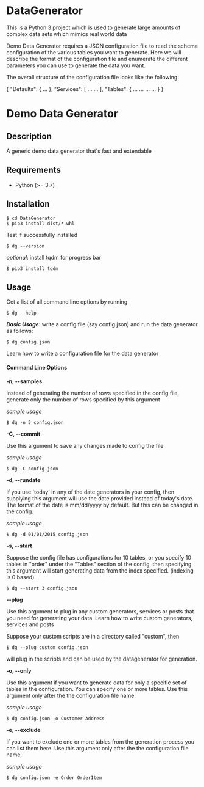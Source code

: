 # DataGenerator
This is a Python 3 project which is used to generate large amounts of complex data sets which mimics real world data

Demo Data Generator requires a JSON configuration file to read the schema configuration of the various tables you want to generate. Here we will describe the format of the configuration file and enumerate the different parameters you can use to generate the data you want.

The overall structure of the configuration file looks like the following:

{
    "Defaults": {
        ...
    }, 
    "Services": [
        ...
        ...
    ],
    "Tables": {
        ...
        ...
        ...
        ...
    }
}

# Demo Data Generator

## Description
A generic demo data generator that's fast and extendable

## Requirements
* Python (>= 3.7)

## Installation

```
$ cd DataGenerator
$ pip3 install dist/*.whl
```
Test if successfully installed
```
$ dg --version
```
*optional*: install tqdm for progress bar
```
$ pip3 install tqdm
```

## Usage
Get a list of all command line options by running
```
$ dg --help
```
***Basic Usage***: write a config file (say config.json) and run the data generator as follows:
```
$ dg config.json
```
Learn how to write a configuration file for the data generator

#### Command Line Options
**-n, --samples**

Instead of generating the number of rows specified in the config file,
generate only the number of rows specified by this argument

*sample usage*
```
$ dg -n 5 config.json
```

**-C, --commit**

Use this argument to save any changes made to config the file

*sample usage*
```
$ dg -C config.json
```

**-d, --rundate**

If you use 'today' in any of the date generators in your config,
then supplying this argument will use the date provided instead of
today's date. The format of the date is mm/dd/yyyy by default.
But this can be changed in the config.

*sample usage*
```
$ dg -d 01/01/2015 config.json
```

**-s, --start**

Suppose the config file has configurations for 10 tables, or you specify 10 tables
in "order" under the "Tables" section of the config, then specifying this argument
will start generating data from the index specified. (indexing is 0 based).
```
$ dg --start 3 config.json
```

**--plug**

Use this argument to plug in any custom generators, services or posts that you need
for generating your data. Learn how to write custom generators, services and posts

Suppose your custom scripts are in a directory called "custom", then
```
$ dg --plug custom config.json
```
will plug in the scripts and can be used by the datagenerator for generation.

**-o, --only**

Use this argument if you want to generate data for only a specific set of tables in the
configuration. You can specify one or more tables.
Use this argument only after the the configuration file name.

*sample usage*
```
$ dg config.json -o Customer Address
```

**-e, --exclude**

If you want to exclude one or more tables from the generation process you can list them here.
Use this argument only after the the configuration file name.

*sample usage*
```
$ dg config.json -e Order OrderItem
```

